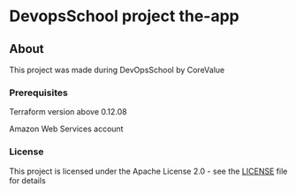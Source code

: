 # DevopsSchool project the-app

## About

This project was made during DevOpsSchool by CoreValue

### Prerequisites

Terraform version  above 0.12.08

Amazon Web Services account

### License

This project is licensed under the Apache License 2.0 - see the [LICENSE](LICENSE) file for details
